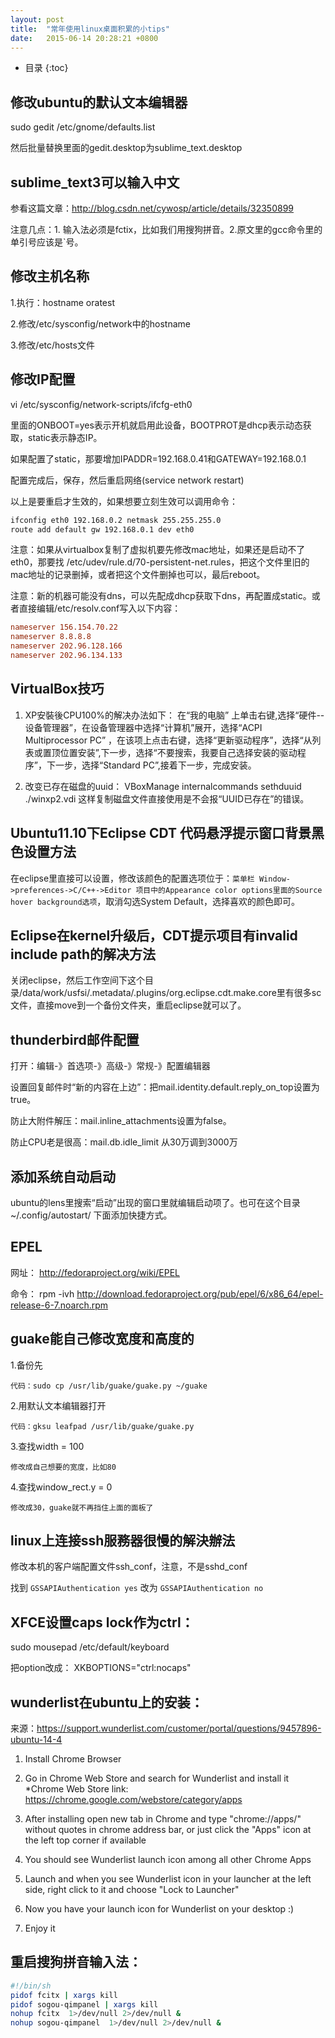 ```yaml
---
layout: post
title:  "常年使用linux桌面积累的小tips"
date:   2015-06-14 20:28:21 +0800
---
```


* 目录
{:toc}

## 修改ubuntu的默认文本编辑器

sudo gedit /etc/gnome/defaults.list

然后批量替换里面的gedit.desktop为sublime_text.desktop 

## sublime_text3可以输入中文

参看这篇文章：http://blog.csdn.net/cywosp/article/details/32350899

注意几点：1. 输入法必须是fctix，比如我们用搜狗拼音。2.原文里的gcc命令里的单引号应该是`号。 

## 修改主机名称

1.执行：hostname oratest 

2.修改/etc/sysconfig/network中的hostname 

3.修改/etc/hosts文件 

## 修改IP配置

vi /etc/sysconfig/network-scripts/ifcfg-eth0

里面的ONBOOT=yes表示开机就启用此设备，BOOTPROT是dhcp表示动态获取，static表示静态IP。

如果配置了static，那要增加IPADDR=192.168.0.41和GATEWAY=192.168.0.1

配置完成后，保存，然后重启网络(service network restart)

以上是要重启才生效的，如果想要立刻生效可以调用命令：

```bash
ifconfig eth0 192.168.0.2 netmask 255.255.255.0 
route add default gw 192.168.0.1 dev eth0
```

注意：如果从virtualbox复制了虚拟机要先修改mac地址，如果还是启动不了eth0，那要找 /etc/udev/rule.d/70-persistent-net.rules，把这个文件里旧的mac地址的记录删掉，或者把这个文件删掉也可以，最后reboot。

注意：新的机器可能没有dns，可以先配成dhcp获取下dns，再配置成static。或者直接编辑/etc/resolv.conf写入以下内容：

```ini 
nameserver 156.154.70.22 
nameserver 8.8.8.8 
nameserver 202.96.128.166 
nameserver 202.96.134.133 
```

## VirtualBox技巧

1. XP安裝後CPU100%的解决办法如下： 
    在“我的电脑” 上单击右键,选择“硬件--设备管理器”，在设备管理器中选择“计算机”展开，选择“ACPI Multiprocessor PC” ，在该项上点击右键，选择“更新驱动程序”，选择“从列表或置顶位置安装”,下一步，选择“不要搜索，我要自己选择安装的驱动程序”，下一步，选择“Standard PC”,接着下一步，完成安装。 

2. 改变已存在磁盘的uuid： VBoxManage internalcommands sethduuid ./winxp2.vdi  这样复制磁盘文件直接使用是不会报“UUID已存在”的错误。 

## Ubuntu11.10下Eclipse CDT 代码悬浮提示窗口背景黑色设置方法

在eclipse里直接可以设置，修改该颜色的配置选项位于：`菜单栏 Window->preferences->C/C++->Editor 项目中的Appearance color options里面的Source hover background选项`，取消勾选System Default，选择喜欢的颜色即可。 

## Eclipse在kernel升级后，CDT提示项目有invalid include path的解决方法

关闭eclipse，然后工作空间下这个目录/data/work/usfsi/.metadata/.plugins/org.eclipse.cdt.make.core里有很多sc文件，直接move到一个备份文件夹，重启eclipse就可以了。 

## thunderbird邮件配置

打开：编辑-》首选项-》高级-》常规-》配置编辑器

设置回复邮件时“新的内容在上边”：把mail.identity.default.reply_on_top设置为true。

防止大附件解压：mail.inline_attachments设置为false。

防止CPU老是很高：mail.db.idle_limit 从30万调到3000万 

## 添加系统自动启动

ubuntu的lens里搜索“启动”出现的窗口里就编辑启动项了。也可在这个目录  ~/.config/autostart/  下面添加快捷方式。 

## EPEL

网址： http://fedoraproject.org/wiki/EPEL 

命令： rpm -ivh http://download.fedoraproject.org/pub/epel/6/x86_64/epel-release-6-7.noarch.rpm 

## guake能自己修改宽度和高度的

1.备份先

    代码：sudo cp /usr/lib/guake/guake.py ~/guake

2.用默认文本编辑器打开

    代码：gksu leafpad /usr/lib/guake/guake.py

3.查找width = 100

    修改成自己想要的宽度，比如80

4.查找window_rect.y = 0

    修改成30，guake就不再挡住上面的面板了 

## linux上连接ssh服務器很慢的解決辦法

修改本机的客户端配置文件ssh_conf，注意，不是sshd_conf

找到 `GSSAPIAuthentication yes` 改为 `GSSAPIAuthentication no`

## XFCE设置caps lock作为ctrl： 

sudo mousepad /etc/default/keyboard

把option改成：  XKBOPTIONS="ctrl:nocaps" 

## wunderlist在ubuntu上的安装：

来源：https://support.wunderlist.com/customer/portal/questions/9457896-ubuntu-14-4

1. Install Chrome Browser 

2. Go in Chrome Web Store and search for Wunderlist and install it 
  *Chrome Web Store link: https://chrome.google.com/webstore/category/apps 

3. After installing open new tab in Chrome and type "chrome://apps/" without quotes in chrome address bar, or just click the "Apps" icon at the left top corner if available 

4. You should see Wunderlist launch icon among all other Chrome Apps 

5. Launch and when you see Wunderlist icon in your launcher at the left side, right click to it and choose "Lock to Launcher" 

6. Now you have your launch icon for Wunderlist on your desktop :) 

7. Enjoy it

## 重启搜狗拼音输入法：

```bash
#!/bin/sh
pidof fcitx | xargs kill
pidof sogou-qimpanel | xargs kill
nohup fcitx  1>/dev/null 2>/dev/null &
nohup sogou-qimpanel  1>/dev/null 2>/dev/null &
```